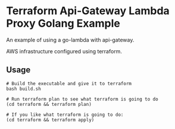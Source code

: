 # Terraform Api-Gateway Lambda Proxy Golang Example

An example of using a go-lambda with api-gateway.

AWS infrastructure configured using terraform.


## Usage
```
# Build the executable and give it to terraform
bash build.sh

# Run terraform plan to see what terraform is going to do
(cd terraform && terraform plan)

# If you like what terraform is going to do:
(cd terraform && terraform apply)
```
